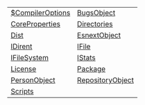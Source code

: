 |                                                              |                                                            |
| ------------------------------------------------------------ | ---------------------------------------------------------- |
| [$CompilerOptions](/aot/system/interface/usdcompileroptions) | [BugsObject](/aot/system/interface/bugsobject)             |
| [CoreProperties](/aot/system/interface/coreproperties)       | [Directories](/aot/system/interface/directories)           |
| [Dist](/aot/system/interface/dist)                           | [EsnextObject](/aot/system/interface/esnextobject)         |
| [IDirent](/aot/system/interface/idirent)                     | [IFile](/aot/system/interface/ifile)                       |
| [IFileSystem](/aot/system/interface/ifilesystem)             | [IStats](/aot/system/interface/istats)                     |
| [License](/aot/system/interface/license)                     | [Package](/aot/system/interface/package)                   |
| [PersonObject](/aot/system/interface/personobject)           | [RepositoryObject](/aot/system/interface/repositoryobject) |
| [Scripts](/aot/system/interface/scripts)                     |                                                            |